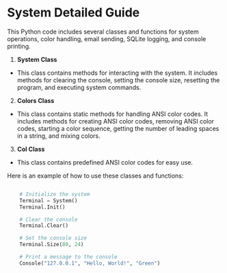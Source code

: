 
# System Detailed Guide


This Python code includes several classes and functions for system operations, color handling, email sending, SQLite logging, and console printing.

1. **System Class**
- This class contains methods for interacting with the system. It includes methods for clearing the console, setting the console size, resetting the program, and executing system commands.

2. **Colors Class**
- This class contains static methods for handling ANSI color codes. It includes methods for creating ANSI color codes, removing ANSI color codes, starting a color sequence, getting the number of leading spaces in a string, and mixing colors.

3. **Col Class**
- This class contains predefined ANSI color codes for easy use.

Here is an example of how to use these classes and functions:

```python

    # Initialize the system
    Terminal = System()
    Terminal.Init()

    # Clear the console
    Terminal.Clear()

    # Set the console size
    Terminal.Size(80, 24)

    # Print a message to the console
    Console("127.0.0.1", "Hello, World!", "Green")
```